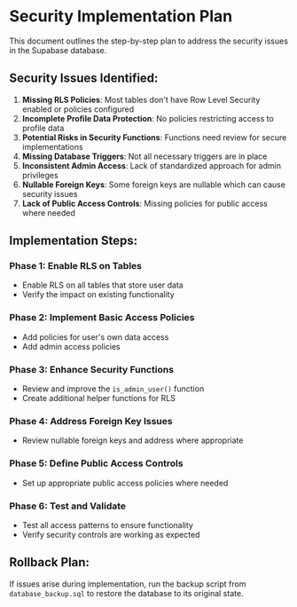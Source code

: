 
# Security Implementation Plan

This document outlines the step-by-step plan to address the security issues in the Supabase database.

## Security Issues Identified:

1. **Missing RLS Policies**: Most tables don't have Row Level Security enabled or policies configured
2. **Incomplete Profile Data Protection**: No policies restricting access to profile data
3. **Potential Risks in Security Functions**: Functions need review for secure implementations
4. **Missing Database Triggers**: Not all necessary triggers are in place
5. **Inconsistent Admin Access**: Lack of standardized approach for admin privileges
6. **Nullable Foreign Keys**: Some foreign keys are nullable which can cause security issues
7. **Lack of Public Access Controls**: Missing policies for public access where needed

## Implementation Steps:

### Phase 1: Enable RLS on Tables
- Enable RLS on all tables that store user data
- Verify the impact on existing functionality

### Phase 2: Implement Basic Access Policies
- Add policies for user's own data access
- Add admin access policies

### Phase 3: Enhance Security Functions
- Review and improve the `is_admin_user()` function
- Create additional helper functions for RLS

### Phase 4: Address Foreign Key Issues
- Review nullable foreign keys and address where appropriate

### Phase 5: Define Public Access Controls
- Set up appropriate public access policies where needed

### Phase 6: Test and Validate
- Test all access patterns to ensure functionality
- Verify security controls are working as expected

## Rollback Plan:
If issues arise during implementation, run the backup script from `database_backup.sql` to restore the database to its original state.
